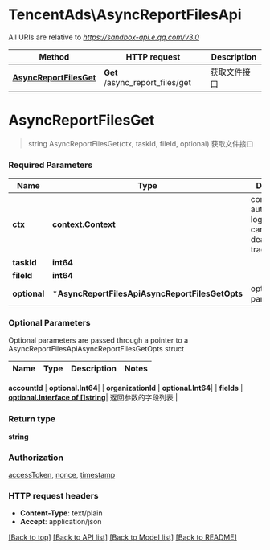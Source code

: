 # TencentAds\AsyncReportFilesApi

All URIs are relative to *https://sandbox-api.e.qq.com/v3.0*

Method | HTTP request | Description
------------- | ------------- | -------------
[**AsyncReportFilesGet**](AsyncReportFilesApi.md#AsyncReportFilesGet) | **Get** /async_report_files/get | 获取文件接口


# **AsyncReportFilesGet**
> string AsyncReportFilesGet(ctx, taskId, fileId, optional)
获取文件接口

### Required Parameters

Name | Type | Description  | Notes
------------- | ------------- | ------------- | -------------
 **ctx** | **context.Context** | context for authentication, logging, cancellation, deadlines, tracing, etc.
  **taskId** | **int64**|  | 
  **fileId** | **int64**|  | 
 **optional** | ***AsyncReportFilesApiAsyncReportFilesGetOpts** | optional parameters | nil if no parameters

### Optional Parameters
Optional parameters are passed through a pointer to a AsyncReportFilesApiAsyncReportFilesGetOpts struct

Name | Type | Description  | Notes
------------- | ------------- | ------------- | -------------


 **accountId** | **optional.Int64**|  | 
 **organizationId** | **optional.Int64**|  | 
 **fields** | [**optional.Interface of []string**](string.md)| 返回参数的字段列表 | 

### Return type

**string**

### Authorization

[accessToken](../README.md#accessToken), [nonce](../README.md#nonce), [timestamp](../README.md#timestamp)

### HTTP request headers

 - **Content-Type**: text/plain
 - **Accept**: application/json

[[Back to top]](#) [[Back to API list]](../README.md#documentation-for-api-endpoints) [[Back to Model list]](../README.md#documentation-for-models) [[Back to README]](../README.md)

